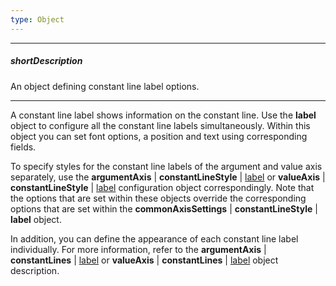```yaml
---
type: Object
---
```

---
##### shortDescription
An object defining constant line label options.

---
A constant line label shows information on the constant line. Use the **label** object to configure all the constant line labels simultaneously. Within this object you can set font options, a position and text using corresponding fields.

To specify styles for the constant line labels of the argument and value axis separately, use the **argumentAxis** | **constantLineStyle** | [label](/api-reference/20%20Data%20Visualization%20Widgets/dxPolarChart/1%20Configuration/commonAxisSettings/constantLineStyle/label '/Documentation/ApiReference/Data_Visualization_Widgets/dxPolarChart/Configuration/argumentAxis/constantLineStyle/label/') or **valueAxis** | **constantLineStyle** | [label](/api-reference/20%20Data%20Visualization%20Widgets/dxPolarChart/1%20Configuration/commonAxisSettings/constantLineStyle/label '/Documentation/ApiReference/Data_Visualization_Widgets/dxPolarChart/Configuration/valueAxis/constantLineStyle/label/') configuration object correspondingly. Note that the options that are set within these objects override the corresponding options that are set within the **commonAxisSettings** | **constantLineStyle** | **label** object.

In addition, you can define the appearance of each constant line label individually. For more information, refer to the **argumentAxis** | **constantLines** | [label](/api-reference/20%20Data%20Visualization%20Widgets/dxPolarChart/1%20Configuration/argumentAxis/constantLines/label '/Documentation/ApiReference/Data_Visualization_Widgets/dxPolarChart/Configuration/argumentAxis/constantLines/label/') or **valueAxis** | **constantLines** | [label](/api-reference/20%20Data%20Visualization%20Widgets/dxPolarChart/1%20Configuration/valueAxis/constantLines/label '/Documentation/ApiReference/Data_Visualization_Widgets/dxPolarChart/Configuration/valueAxis/constantLines/label/') object description.